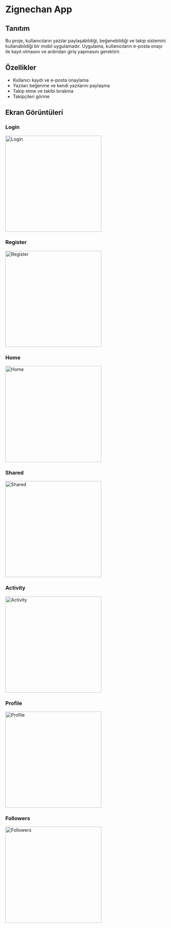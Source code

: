 # Zignechan App

## Tanıtım

Bu proje, kullanıcıların yazılar paylaşabildiği, beğenebildiği ve takip sistemini kullanabildiği bir mobil uygulamadır. Uygulama, kullanıcıların e-posta onayı ile kayıt olmasını ve ardından giriş yapmasını gerektirir.

## Özellikler

- Kullanıcı kaydı ve e-posta onaylama
- Yazıları beğenme ve kendi yazılarını paylaşma
- Takip etme ve takibi bırakma
- Takipçileri görme

## Ekran Görüntüleri

### Login
<img src="https://github.com/cngzhn06/ReactNative-SocialMedia/assets/95685025/762b2d7f-5f19-473c-b16e-fa1d1d79830e" alt="Login" width="300"/>

### Register
<img src="https://github.com/cngzhn06/ReactNative-SocialMedia/assets/95685025/c7ad5619-82b9-4338-a252-09d37f70ca46" alt="Register" width="300"/>

### Home
<img src="https://github.com/cngzhn06/ReactNative-SocialMedia/assets/95685025/06b9072e-23c4-4dd9-b69a-dd4bf5514cc2" alt="Home" width="300"/>

### Shared
<img src="https://github.com/cngzhn06/ReactNative-SocialMedia/assets/95685025/64e297f5-e62d-498a-8346-652d3493306b" alt="Shared" width="300"/>

### Activity
<img src="https://github.com/cngzhn06/ReactNative-SocialMedia/assets/95685025/432d6099-02c8-417c-af9a-0fe0c6598a27" alt="Activity" width="300"/>

### Profile
<img src="https://github.com/cngzhn06/ReactNative-SocialMedia/assets/95685025/d8b93a49-ca15-4236-87de-8a4cffc74a4b" alt="Profile" width="300"/>

### Followers
<img src="https://github.com/cngzhn06/ReactNative-SocialMedia/assets/95685025/ffe1b9e8-3cd7-4a24-970f-3106f152b682" alt="Followers" width="300"/>
